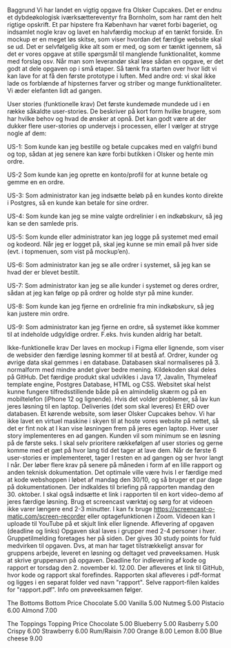 Baggrund
Vi har landet en vigtig opgave fra Olsker Cupcakes. Det er endnu et dybdeøkologisk iværksættereventyr fra Bornholm, som har ramt den helt rigtige opskrift.
Et par hipstere fra København har været forbi bageriet, og indsamlet nogle krav og lavet en halvfærdig mockup af en tænkt forside. 
En mockup er en meget løs skitse, som viser hvordan det færdige website skal se ud. Det er selvfølgelig ikke alt som er med, og som er tænkt igennem, så det er vores opgave at stille spørgsmål til manglende funktionalitet, komme med forslag osv.
Når man som leverandør skal løse sådan en opgave, er det godt at dele opgaven op i små etaper. 
Så tænk fra starten over hvor lidt vi kan lave for at få den første prototype i luften. Med andre ord: vi skal ikke lade os forblænde af hipsternes farver og striber og mange funktionaliteter. Vi æder elefanten lidt ad gangen.

User stories (funktionelle krav)
Det første kundemøde mundede ud i en række såkaldte user-stories. De beskriver på kort form hvilke brugere, som har hvilke behov og hvad de ønsker at opnå. Det kan godt være at der dukker flere user-stories op undervejs i processen, eller I vælger at stryge nogle af dem:

US-1: Som kunde kan jeg bestille og betale cupcakes med en valgfri bund og top, sådan at jeg senere kan køre forbi butikken i Olsker og hente min ordre.

US-2 Som kunde kan jeg oprette en konto/profil for at kunne betale og gemme en en ordre.

US-3: Som administrator kan jeg indsætte beløb på en kundes konto direkte i Postgres, så en kunde kan betale for sine ordrer.

US-4: Som kunde kan jeg se mine valgte ordrelinier i en indkøbskurv, så jeg kan se den samlede pris.

US-5: Som kunde eller administrator kan jeg logge på systemet med email og kodeord. Når jeg er logget på, skal jeg kunne se min email på hver side (evt. i topmenuen, som vist på mockup’en).

US-6: Som administrator kan jeg se alle ordrer i systemet, så jeg kan se hvad der er blevet bestilt.

US-7: Som administrator kan jeg se alle kunder i systemet og deres ordrer, sådan at jeg kan følge op på ordrer og holde styr på mine kunder.

US-8: Som kunde kan jeg fjerne en ordrelinie fra min indkøbskurv, så jeg kan justere min ordre.

US-9: Som administrator kan jeg fjerne en ordre, så systemet ikke kommer til at indeholde udgyldige ordrer. F.eks. hvis kunden aldrig har betalt.

Ikke-funktionelle krav
Der laves en mockup i Figma eller lignende, som viser de websider den færdige løsning kommer til at bestå af.
Ordrer, kunder og øvrige data skal gemmes i en database.
Databasen skal normaliseres på 3. normalform med mindre andet giver bedre mening.
Kildekoden skal deles på GitHub.
Det færdige produkt skal udvikles i Java 17, Javalin, Thymeleaf template engine, Postgres Database, HTML og CSS.
Websitet skal helst kunne fungere tilfredsstillende både på en almindelig skærm og på en mobiltelefon (iPhone 12 og lignende). Hvis det volder problemer, så lav kun jeres løsning til en laptop.
Deliveries (det som skal leveres)
Et ERD over databasen.
Et kørende website, som løser Olsker Cupcakes behov. Vi har ikke lavet en virtuel maskine i skyen til at hoste vores website på nettet, så det er fint nok at I kan vise løsningen frem på jeres egen laptop.
Hver user story implementeres en ad gangen. Kunden vil som minimum se en løsning på de første seks. I skal selv prioritere rækkefølgen af user stories og gerne komme med et gæt på hvor lang tid det tager at lave dem.
Når de første 6 user-stories er implementeret, tager I resten en ad gangen og ser hvor langt I når.
Der løber flere krav på senere på måneden i form af en lille rapport og anden teknisk dokumentation. 
Det optimale ville være hvis I er færdige med at kode webshoppen i løbet af mandag den 30/10, og så bruger et par dage på dokumentationen. Der indkaldes til briefing på rapporten mandag den 30. oktober.
I skal også indsætte et link i rapporten til en kort video-demo af jeres færdige løsning. Brug et screencast værktøj og sørg for at videoen ikke varer længere end 2-3 minutter. 
I kan fx bruge https://screencast-o-matic.com/screen-recorder eller optagefunktionen i Zoom. Videoen kan I uploade til YouTube på et skjult link eller lignende.
Aflevering af opgaven (deadline og links)
Opgaven skal laves i grupper med 2-4 personer i hver. Gruppetilmelding foretages her på siden. Der gives 30 study points for fuld medvirken til opgaven. 
Dvs, at man har taget tilstrækkeligt ansvar for gruppens arbejde, leveret en løsning og deltaget ved prøveeksamen.
Husk at skrive gruppenavn på opgaven.
Deadline for indlevering af kode og rapport er torsdag den 2. november kl. 12.00. Der afleveres et link til GitHub, hvor kode og rapport skal forefindes. 
Rapporten skal afleveres i pdf-format og ligges i en separat folder ved navn "rapport". Selve rapport-filen kaldes for "rapport.pdf".
Info om prøveeksamen følger.



The Bottoms
Bottom	Price
Chocolate	5.00
Vanilla	5.00
Nutmeg	5.00
Pistacio	6.00
Almond	7.00

The Toppings
Topping	Price
Chocolate	5.00
Blueberry	5.00
Rasberry	5.00
Crispy	6.00
Strawberry	6.00
Rum/Raisin	7.00
Orange	8.00
Lemon	8.00
Blue cheese	9.00

